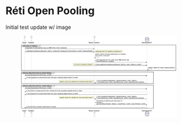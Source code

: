 # Réti Open Pooling

Initial test update w/ image

<figure><img src=".gitbook/assets/staker.png" alt=""><figcaption></figcaption></figure>
